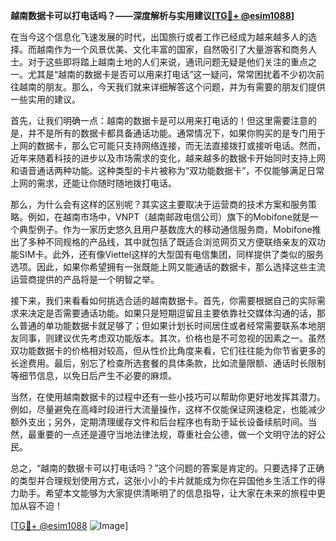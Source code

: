 **越南数据卡可以打电话吗？——深度解析与实用建议[[TG💪+ @esim1088](https://t.me/s/esim1088)]**

在当今这个信息化飞速发展的时代，出国旅行或者工作已经成为越来越多人的选择。而越南作为一个风景优美、文化丰富的国家，自然吸引了大量游客和商务人士。对于这些即将踏上越南土地的人们来说，通讯问题无疑是他们关注的重点之一。尤其是“越南的数据卡是否可以用来打电话”这一疑问，常常困扰着不少初次前往越南的朋友。那么，今天我们就来详细解答这个问题，并为有需要的朋友们提供一些实用的建议。

首先，让我们明确一点：越南的数据卡是可以用来打电话的！但这里需要注意的是，并不是所有的数据卡都具备通话功能。通常情况下，如果你购买的是专门用于上网的数据卡，那么它可能只支持网络连接，而无法直接拨打或接听电话。然而，近年来随着科技的进步以及市场需求的变化，越来越多的数据卡开始同时支持上网和语音通话两种功能。这种类型的卡片被称为“双功能数据卡”，不仅能够满足日常上网的需求，还能让你随时随地拨打电话。

那么，为什么会有这样的区别呢？其实这主要取决于运营商的技术方案和服务策略。例如，在越南市场中，VNPT（越南邮政电信公司）旗下的Mobifone就是一个典型例子。作为一家历史悠久且用户基数庞大的移动通信服务商，Mobifone推出了多种不同规格的产品线，其中就包括了既适合浏览网页又方便联络亲友的双功能SIM卡。此外，还有像Viettel这样的大型国有电信集团，同样提供了类似的服务选项。因此，如果你希望拥有一张既能上网又能通话的数据卡，那么选择这些主流运营商提供的产品将是一个明智之举。

接下来，我们来看看如何挑选合适的越南数据卡。首先，你需要根据自己的实际需求来决定是否需要通话功能。如果只是短期逗留且主要依靠社交媒体沟通的话，那么普通的单功能数据卡就足够了；但如果计划长时间居住或者经常需要联系本地朋友同事，则建议优先考虑双功能版本。其次，价格也是不可忽视的因素之一。虽然双功能数据卡的价格相对较高，但从性价比角度来看，它们往往能为你节省更多的长途费用。最后，别忘了检查所选套餐的具体条款，比如流量限额、通话时长限制等细节信息，以免日后产生不必要的麻烦。

当然，在使用越南数据卡的过程中还有一些小技巧可以帮助你更好地发挥其潜力。例如，尽量避免在高峰时段进行大流量操作，这样不仅能保证网速稳定，也能减少额外支出；另外，定期清理缓存文件和后台程序也有助于延长设备续航时间。当然，最重要的一点还是遵守当地法律法规，尊重社会公德，做一个文明守法的好公民。

总之，“越南的数据卡可以打电话吗？”这个问题的答案是肯定的。只要选择了正确的类型并合理规划使用方式，这张小小的卡片就能成为你在异国他乡生活工作的得力助手。希望本文能够为大家提供清晰明了的信息指导，让大家在未来的旅程中更加从容不迫！

[[TG💪+ @esim1088](https://t.me/s/esim1088) ![Image](https://i.postimg.cc/4NQfJmqS/Snipaste-2025-05-13-00-14-12.png)]